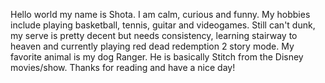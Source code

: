 Hello world my name is Shota.
I am calm, curious and funny.
My hobbies include playing basketball, tennis, guitar and videogames.
Still can't dunk, my serve is pretty decent but needs consistency, learning stairway to heaven and currently playing red dead redemption 2 story mode.
My favorite animal is my dog Ranger. He is basically Stitch from the Disney movies/show.
Thanks for reading and have a nice day!